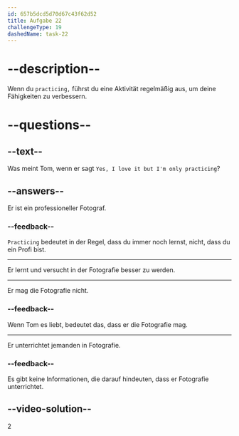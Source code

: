 ```yaml
---
id: 657b5dcd5d70d67c43f62d52
title: Aufgabe 22
challengeType: 19
dashedName: task-22
---
```


# --description--

Wenn du `practicing,` führst du eine Aktivität regelmäßig aus, um deine Fähigkeiten zu verbessern.

# --questions--

## --text--

Was meint Tom, wenn er sagt `Yes, I love it but I'm only practicing`?

## --answers--

Er ist ein professioneller Fotograf.

### --feedback--

`Practicing` bedeutet in der Regel, dass du immer noch lernst, nicht, dass du ein Profi bist.

---

Er lernt und versucht in der Fotografie besser zu werden.

---

Er mag die Fotografie nicht.

### --feedback--

Wenn Tom es liebt, bedeutet das, dass er die Fotografie mag.

---

Er unterrichtet jemanden in Fotografie.

### --feedback--

Es gibt keine Informationen, die darauf hindeuten, dass er Fotografie unterrichtet.

## --video-solution--

2
